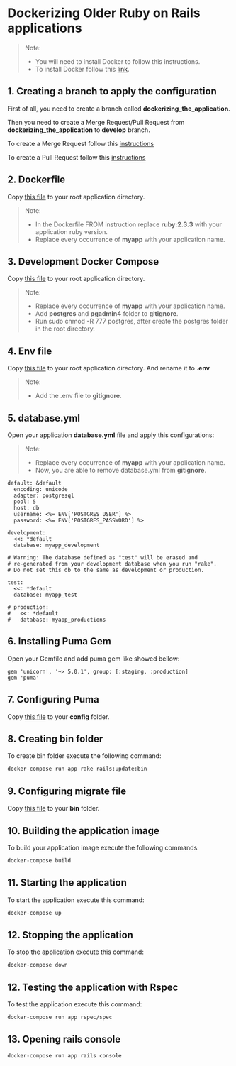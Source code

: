 # Dockerizing Older Ruby on Rails applications

> Note:
> * You will need to install Docker to follow this instructions.
> * To install Docker follow this [link](Docker/Docker_installation.md).

## 1. Creating a branch to apply the configuration

First of all, you need to create a branch called **dockerizing_the_application**.

Then you need to create a Merge Request/Pull Request from **dockerizing_the_application** to **develop** branch.

To create a Merge Request follow this [instructions](https://docs.gitlab.com/ee/gitlab-basics/add-merge-request.html)

To create a Pull Request follow this [instructions](https://help.github.com/articles/creating-a-pull-request/)

## 2. Dockerfile

Copy [this file](dockerizing-older-ruby-on-rails-apps/Dockerfile) to your root application directory.

> Note:
  > * In the Dockerfile FROM instruction replace **ruby:2.3.3** with your application ruby version.
  > * Replace every occurrence of **myapp** with your application name.

## 3. Development Docker Compose

Copy [this file](dockerizing-older-ruby-on-rails-apps/docker-compose.yml) to your root application directory.

>Note:
  >* Replace every occurrence of **myapp** with your application name.
  >* Add **postgres** and **pgadmin4** folder to **gitignore**.
  >* Run sudo chmod -R 777 postgres, after create the postgres folder in the root directory.

## 4. Env file

Copy [this file](dockerizing-older-ruby-on-rails-apps/.env.example) to your root application directory. And rename it to **.env**

>Note:
  >* Add the .env file to **gitignore**.

## 5. database.yml

Open your application **database.yml** file and apply this configurations:

>Note:
  >* Replace every occurrence of **myapp** with your application name.
  >* Now, you are able to remove database.yml from **gitignore**.

```nano
default: &default
  encoding: unicode
  adapter: postgresql
  pool: 5
  host: db
  username: <%= ENV['POSTGRES_USER'] %>
  password: <%= ENV['POSTGRES_PASSWORD'] %>

development:
  <<: *default
  database: myapp_development

# Warning: The database defined as "test" will be erased and
# re-generated from your development database when you run "rake".
# Do not set this db to the same as development or production.

test:
  <<: *default
  database: myapp_test

# production:
#   <<: *default
#   database: myapp_productions
```

## 6. Installing Puma Gem

Open your Gemfile and add puma gem like showed bellow:

```nano
gem 'unicorn', '~> 5.0.1', group: [:staging, :production]
gem 'puma'
```

## 7. Configuring Puma

Copy [this file](dockerizing-older-ruby-on-rails-apps/puma.rb) to your **config** folder.

## 8. Creating bin folder

To create bin folder execute the following command:

```bash
docker-compose run app rake rails:update:bin
```

## 9. Configuring migrate file

Copy [this file](dockerizing-older-ruby-on-rails-apps/migrate) to your **bin** folder.

## 10. Building the application image

To build your application image execute the following commands:

```bash
docker-compose build
```

## 11. Starting the application

To start the application execute this command:

```bash
docker-compose up
```

## 12. Stopping the application

To stop the application execute this command:

```bash
docker-compose down
```

## 12. Testing the application with Rspec

To test the application execute this command:

```bash
docker-compose run app rspec/spec
```

## 13. Opening rails console

```bash
docker-compose run app rails console
```
